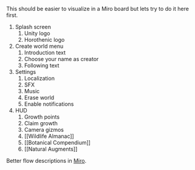 This should be easier to visualize in a Miro board but lets try to do it here first.

1. Splash screen
	1. Unity logo
	2. Horothenic logo
2. Create world menu
	1. Introduction text
	2. Choose your name as creator
	3. Following text
3. Settings
	1. Localization
	2. SFX
	3. Music
	4. Erase world
	5. Enable notifications
4. HUD
	1. Growth points
	2. Claim growth
	3. Camera gizmos
	4. [[Wildlife Almanac]]
	5. [[Botanical Compendium]]
	6. [[Natural Augments]]

Better flow descriptions in [Miro](https://miro.com/welcomeonboard/ZzQ0b1RkMFVvaUw1QnRhdllRS2FRYUtqNmlKK0V6RGo1UDB3M3loZDU1TjJhT05vYjg5NEtLb3A4aUFIZ3VVU2puOFdJdDdicGlCYTRpN1A4aXpTK2I5SkhRU2dNaWZLc0NHd0t3blF2dUh4TGtUem4vdkZWR24rRVBRY2lNSCtyVmtkMG5hNDA3dVlncnBvRVB2ZXBnPT0hdjE=?share_link_id=409721947887).

